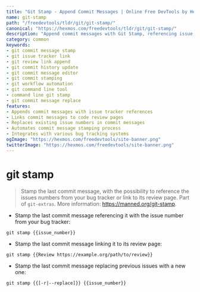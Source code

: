 ```yaml
---
title: "Git Stamp - Append Commit Messages | Online Free DevTools by Hexmos"
name: git-stamp
path: "/freedevtools/tldr/git/git-stamp/"
canonical: "https://hexmos.com/freedevtools/tldr/git/git-stamp/"
description: "Append commit messages with Git Stamp, referencing issue numbers or review links. Streamline commit history management with this free online tool, no registration required."
category: common
keywords:
- git commit message stamp
- git issue tracker link
- git review link append
- git commit history update
- git commit message editor
- git commit stamping
- git workflow automation
- git command line tool
- command line git stamp
- git commit message replace
features:
- Appends commit messages with issue tracker references
- Links commit messages to code review pages
- Replaces existing issue numbers in commit messages
- Automates commit message stamping process
- Integrates with various bug tracking systems
ogImage: "https://hexmos.com/freedevtools/site-banner.png"
twitterImage: "https://hexmos.com/freedevtools/site-banner.png"
---
```


# git stamp

> Stamp the last commit message, with the possibility to reference the issues numbers from your bug tracker or link to its review page.
> Part of `git-extras`.
> More information: <https://manned.org/git-stamp>.

- Stamp the last commit message referencing it with the issue number from your bug tracker:

`git stamp {{issue_number}}`

- Stamp the last commit message linking it to its review page:

`git stamp {{Review https://example.org/path/to/review}}`

- Stamp the last commit message replacing previous issues with a new one:

`git stamp {{[-r|--replace]}} {{issue_number}}`
